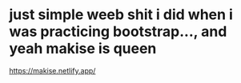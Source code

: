 # just simple weeb shit  i did when i was practicing bootstrap..., and yeah makise is queen
https://makise.netlify.app/

